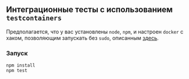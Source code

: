 ## Интеграционные тесты с использованием `testcontainers`

Предполагается, что у вас установлены `node`, `npm`, 
и настроен `docker` c хаком, позволяющим запускать без `sudo`,
описанным [здесь](https://docs.docker.com/engine/install/linux-postinstall/).

### Запуск

```
npm install
npm test
```
